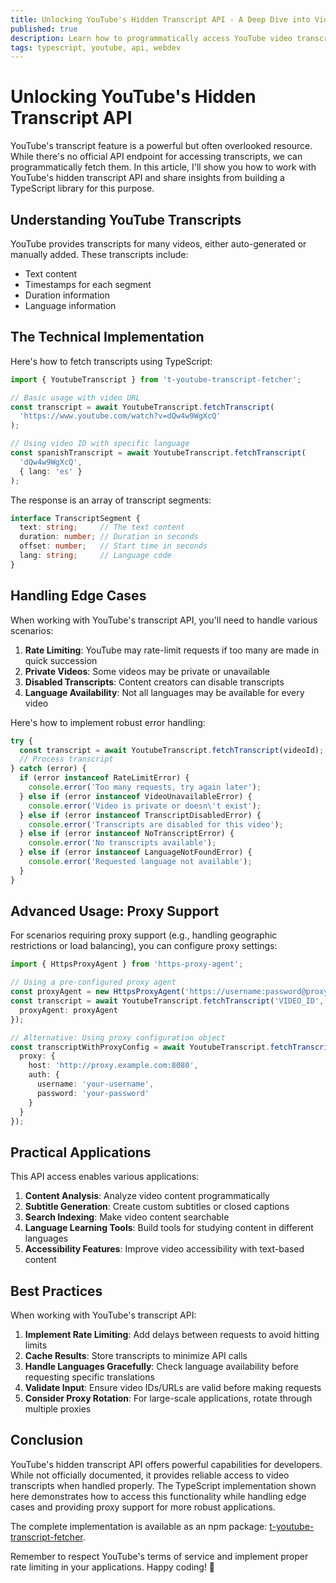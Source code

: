 ```yaml
---
title: Unlocking YouTube's Hidden Transcript API - A Deep Dive into Video Transcription
published: true
description: Learn how to programmatically access YouTube video transcripts, handle multiple languages, and implement proxy support using TypeScript.
tags: typescript, youtube, api, webdev
---
```


# Unlocking YouTube's Hidden Transcript API

YouTube's transcript feature is a powerful but often overlooked resource. While there's no official API endpoint for accessing transcripts, we can programmatically fetch them. In this article, I'll show you how to work with YouTube's hidden transcript API and share insights from building a TypeScript library for this purpose.

## Understanding YouTube Transcripts

YouTube provides transcripts for many videos, either auto-generated or manually added. These transcripts include:
- Text content
- Timestamps for each segment
- Duration information
- Language information

## The Technical Implementation

Here's how to fetch transcripts using TypeScript:

```typescript
import { YoutubeTranscript } from 't-youtube-transcript-fetcher';

// Basic usage with video URL
const transcript = await YoutubeTranscript.fetchTranscript(
  'https://www.youtube.com/watch?v=dQw4w9WgXcQ'
);

// Using video ID with specific language
const spanishTranscript = await YoutubeTranscript.fetchTranscript(
  'dQw4w9WgXcQ',
  { lang: 'es' }
);
```

The response is an array of transcript segments:

```typescript
interface TranscriptSegment {
  text: string;     // The text content
  duration: number; // Duration in seconds
  offset: number;   // Start time in seconds
  lang: string;     // Language code
}
```

## Handling Edge Cases

When working with YouTube's transcript API, you'll need to handle various scenarios:

1. **Rate Limiting**: YouTube may rate-limit requests if too many are made in quick succession
2. **Private Videos**: Some videos may be private or unavailable
3. **Disabled Transcripts**: Content creators can disable transcripts
4. **Language Availability**: Not all languages may be available for every video

Here's how to implement robust error handling:

```typescript
try {
  const transcript = await YoutubeTranscript.fetchTranscript(videoId);
  // Process transcript
} catch (error) {
  if (error instanceof RateLimitError) {
    console.error('Too many requests, try again later');
  } else if (error instanceof VideoUnavailableError) {
    console.error('Video is private or doesn\'t exist');
  } else if (error instanceof TranscriptDisabledError) {
    console.error('Transcripts are disabled for this video');
  } else if (error instanceof NoTranscriptError) {
    console.error('No transcripts available');
  } else if (error instanceof LanguageNotFoundError) {
    console.error('Requested language not available');
  }
}
```

## Advanced Usage: Proxy Support

For scenarios requiring proxy support (e.g., handling geographic restrictions or load balancing), you can configure proxy settings:

```typescript
import { HttpsProxyAgent } from 'https-proxy-agent';

// Using a pre-configured proxy agent
const proxyAgent = new HttpsProxyAgent('https://username:password@proxy.example.com:8080');
const transcript = await YoutubeTranscript.fetchTranscript('VIDEO_ID', {
  proxyAgent: proxyAgent
});

// Alternative: Using proxy configuration object
const transcriptWithProxyConfig = await YoutubeTranscript.fetchTranscript('VIDEO_ID', {
  proxy: {
    host: 'http://proxy.example.com:8080',
    auth: {
      username: 'your-username',
      password: 'your-password'
    }
  }
});
```

## Practical Applications

This API access enables various applications:

1. **Content Analysis**: Analyze video content programmatically
2. **Subtitle Generation**: Create custom subtitles or closed captions
3. **Search Indexing**: Make video content searchable
4. **Language Learning Tools**: Build tools for studying content in different languages
5. **Accessibility Features**: Improve video accessibility with text-based content

## Best Practices

When working with YouTube's transcript API:

1. **Implement Rate Limiting**: Add delays between requests to avoid hitting limits
2. **Cache Results**: Store transcripts to minimize API calls
3. **Handle Languages Gracefully**: Check language availability before requesting specific translations
4. **Validate Input**: Ensure video IDs/URLs are valid before making requests
5. **Consider Proxy Rotation**: For large-scale applications, rotate through multiple proxies

## Conclusion

YouTube's hidden transcript API offers powerful capabilities for developers. While not officially documented, it provides reliable access to video transcripts when handled properly. The TypeScript implementation shown here demonstrates how to access this functionality while handling edge cases and providing proxy support for more robust applications.

The complete implementation is available as an npm package: [t-youtube-transcript-fetcher](https://www.npmjs.com/package/t-youtube-transcript-fetcher).

Remember to respect YouTube's terms of service and implement proper rate limiting in your applications. Happy coding! 🚀
